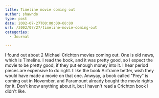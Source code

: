```yaml
---
title: Timeline movie coming out
author: shawndo
type: post
date: 2002-07-27T00:00:00+00:00
url: /2002/07/27/timeline-movie-coming-out
categories:
  - Journal

---
```

I found out about 2 Michael Crichton movies coming out. One is old news, which is Timeline. I read the book, and it was pretty good, so I expect the movie to be pretty good, if they put enough money into it. I hear period pieces are expensive to do right. I like the book Airframe better, wish they would have made a movie on that one. Anwyay, a book called "Prey" is coming out in November, and Paramount already bought the movie rights for it. Don't know anything about it, but I haven't read a Crichton book I didn't like.